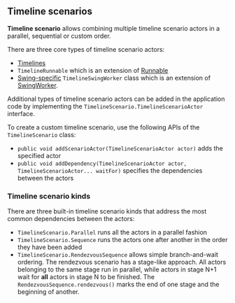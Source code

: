 ## Timeline scenarios
**Timeline scenario** allows combining multiple timeline scenario actors in a parallel, sequential or custom order.

There are three core types of timeline scenario actors:
* [Timelines](TimelineOverview.md)
* `TimelineRunnable` which is an extension of [Runnable](http://docs.oracle.com/javase/8/docs/api/java/lang/Runnable.html)
* [Swing-specific](UIToolkitSupport.md) `TimelineSwingWorker` class which is an extension of [SwingWorker](http://docs.oracle.com/javase/8/docs/api/javax/swing/SwingWorker.html).

Additional types of timeline scenario actors can be added in the application code by implementing the `TimelineScenario.TimelineScenarioActor` interface.

To create a custom timeline scenario, use the following APIs of the `TimelineScenario` class:
* `public void addScenarioActor(TimelineScenarioActor actor)` adds the specified actor
* `public void addDependency(TimelineScenarioActor actor, TimelineScenarioActor... waitFor)` specifies the dependencies between the actors

### Timeline scenario kinds

There are three built-in timeline scenario kinds that address the most common dependencies between the actors:
* `TimelineScenario.Parallel` runs all the actors in a parallel fashion
* `TimelineScenario.Sequence` runs the actors one after another in the order they have been added
* `TimelineScenario.RendezvousSequence` allows simple branch-and-wait ordering. The rendezvous scenario has a stage-like approach. All actors belonging to the same stage run in parallel, while actors in stage N+1 wait for **all** actors in stage N to be finished. The `RendezvousSequence.rendezvous()` marks the end of one stage and the beginning of another.
